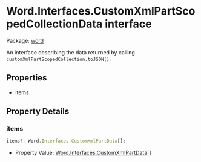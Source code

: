 # Word.Interfaces.CustomXmlPartScopedCollectionData interface

Package: [word](/en-us/javascript/api/word)

An interface describing the data returned by calling `customXmlPartScopedCollection.toJSON()`.

## Properties

- items

## Property Details

### items

```typescript
items?: Word.Interfaces.CustomXmlPartData[];
```

- Property Value: [Word.Interfaces.CustomXmlPartData](/en-us/javascript/api/word/word.interfaces.customxmlpartdata)[]
